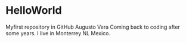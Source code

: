 # HelloWorld
Myfirst repository in GitHub Augusto Vera
Coming back to coding after some years. I live in Monterrey NL Mexico.
